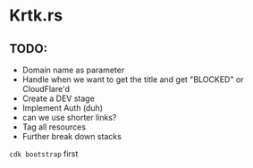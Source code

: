 # Krtk.rs

## TODO:
- Domain name as parameter
- Handle when we want to get the title and get "BLOCKED" or CloudFlare'd
- Create a DEV stage
- Implement Auth (duh)
- can we use shorter links?
- Tag all resources
- Further break down stacks

`cdk bootstrap` first
